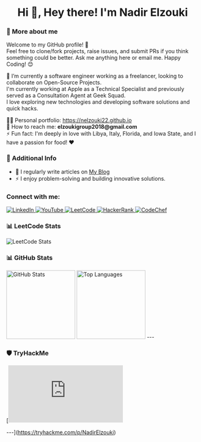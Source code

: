 <h1 align="center">Hi 👋, Hey there! I'm Nadir Elzouki</h1>

<!-- More About Me Section -->
<h3>🚀 More about me</h3>
<p>
  Welcome to my GitHub profile! 🎉<br/>
  Feel free to clone/fork projects, raise issues, and submit PRs if you think something could be better. Ask me anything here or email me. Happy Coding! 😊
</p>
<p>
  🌱 I’m currently a software engineer working as a freelancer, looking to collaborate on Open-Source Projects.<br/>
  I'm currently working at Apple as a Technical Specialist and previously served as a Consultation Agent at Geek Squad.<br/>
  I love exploring new technologies and developing software solutions and quick hacks.
</p>
<p>
  👨‍💻 Personal portfolio: <a href="https://nelzouki22.github.io" target="_blank">https://nelzouki22.github.io</a><br/>
  📧 How to reach me: <strong>elzoukigroup2018@gmail.com</strong><br/>
  ⚡ Fun fact: I'm deeply in love with Libya, Italy, Florida, and Iowa State, and I have a passion for food! ❤️
</p>

<!-- Additional Info -->
<h3>🔗 Additional Info</h3>
<ul>
  <li>📝 I regularly write articles on <a href="https://www.blogger.com/blog/posts/6134043737437820566?hl=en&tab=jj" target="_blank">My Blog</a></li>
  <li>⚡ I enjoy problem-solving and building innovative solutions.</li>
</ul>

<!-- Socials and Contact Section -->
<h3 align="left">Connect with me:</h3>
<p align="left">
  <a href="https://www.linkedin.com/in/nadir-elzouki-40679a1a9/" target="_blank">
    <img src="https://img.shields.io/badge/LinkedIn-0077B5?style=for-the-badge&logo=linkedin&logoColor=white" alt="LinkedIn" />
  </a>
  <a href="https://www.youtube.com/@nadirelzouki4529" target="_blank">
    <img src="https://img.shields.io/badge/YouTube-FF0000?style=for-the-badge&logo=youtube&logoColor=white" alt="YouTube" />
  </a>
  <a href="https://leetcode.com/elzoukigroup2018/" target="_blank">
    <img src="https://img.shields.io/badge/LeetCode-FFA116?style=for-the-badge&logo=leetcode&logoColor=white" alt="LeetCode" />
  </a>
  <a href="https://www.hackerrank.com/elzoukigroup2018" target="_blank">
    <img src="https://img.shields.io/badge/HackerRank-2EC866?style=for-the-badge&logo=hackerrank&logoColor=white" alt="HackerRank" />
  </a>
  <a href="https://www.codechef.com/users/zac_20201975" target="_blank">
    <img src="https://img.shields.io/badge/CodeChef-5B4638?style=for-the-badge&logo=codechef&logoColor=white" alt="CodeChef" />
  </a>
</p>

<!-- LeetCode Stats -->
<h3 align="left">📊 LeetCode Stats</h3>
<p>
  <img src="https://leetcard.jacoblin.cool/elzoukigroup2018?theme=dark&font=Abel&ext=contest" alt="LeetCode Stats" />
</p>

<!-- GitHub Stats Section -->
<h3 align="left">📊 GitHub Stats</h3>
<div>
  <img height="180em" src="https://github-readme-stats.vercel.app/api?username=Nelzouki22&show_icons=true&theme=dark" alt="GitHub Stats" />
  <img height="180em" src="https://github-readme-stats.vercel.app/api/top-langs/?username=Nelzouki22&langs_count=8&theme=dark&layout=compact" alt="Top Languages" />
  ---

### 🛡️ TryHackMe
[<iframe src="https://tryhackme.com/api/v2/badges/public-profile?userPublicId=3055384" style='border:none;'></iframe>


---](https://tryhackme.com/p/NadirElzouki)
</div>



